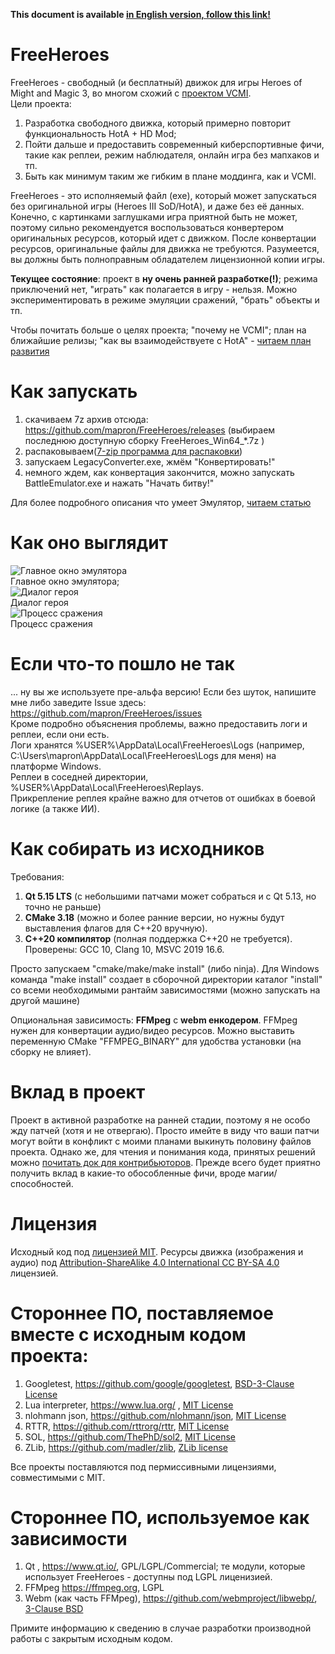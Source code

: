 **This document is available [in English version, follow this link!](README.md)**

# FreeHeroes
FreeHeroes - свободный (и бесплатный) движок для игры Heroes of Might and Magic 3, во многом схожий с [проектом VCMI](https://vcmi.eu).  
Цели проекта:  
1. Разработка свободного движка, который примерно повторит функциональность HotA + HD Mod;
2. Пойти дальше и предоставить современный киберспортивные фичи, такие как реплеи, режим наблюдателя, онлайн игра без мапхаков и тп.
3. Быть как минимум таким же гибким в плане моддинга, как и VCMI.

FreeHeroes - это исполняемый файл (exe), который может запускаться без оригинальной игры (Heroes III SoD/HotA), и даже без её данных. Конечно, с картинками заглушками игра приятной быть не может, поэтому сильно рекомендуется воспользоваться конвертером оригинальных ресурсов, который идет с движком. После конвертации ресурсов, оригинальные файлы для движка не требуются. Разумеется, вы должны быть полноправным обладателем лицензионной копии игры.

**Текущее состояние**: проект в **ну очень ранней разработке(!)**; режима приключений нет, "играть" как полагается в игру - нельзя. Можно экспериментировать в режиме эмуляции сражений, "брать" объекты и тп.

Чтобы почитать больше о целях проекта; "почему не VCMI"; план на ближайшие релизы; "как вы взаимодействуете с HotA" - [читаем план развития](docs/ru/ProjectGoals.md)

# Как запускать
1. скачиваем 7z архив  отсюда: https://github.com/mapron/FreeHeroes/releases  (выбираем последнюю доступную сборку FreeHeroes_Win64_*.7z )
2. распаковываем([7-zip программа для распаковки](https://www.7-zip.org/))
3. запускаем LegacyConverter.exe, жмём "Конвертировать!"
4. немного ждем, как конвертация закончится, можно запускать BattleEmulator.exe и нажать "Начать битву!"  

Для более подробного описания что умеет Эмулятор, [читаем статью](docs/ru/BattleEmulator.md)

# Как оно выглядит
![Главное окно эмулятора](docs/ru/images/battle_emulator.png "Главное окно эмулятора")  
Главное окно эмулятора;  
![Диалог героя](docs/ru/images/hero_dialog.png "Диалог героя")  
Диалог героя  
![Процесс сражения](docs/ru/images/battle_widget.png "Процесс сражения")  
Процесс сражения

# Если что-то пошло не так
... ну вы же используете пре-альфа версию! Если без шуток, напишите мне либо заведите Issue здесь: https://github.com/mapron/FreeHeroes/issues  
Кроме подробно объяснения проблемы, важно предоставить логи и реплеи, если они есть.  
Логи хранятся %USER%\AppData\Local\FreeHeroes\Logs  (например, C:\Users\mapron\AppData\Local\FreeHeroes\Logs для меня) на платформе Windows.  
Реплеи в соседней директории, %USER%\AppData\Local\FreeHeroes\Replays.  
Прикрепление реплея крайне важно для отчетов от ошибках в боевой логике (а также ИИ).  

# Как собирать из исходников
Требования:
1. **Qt 5.15 LTS** (с небольшими патчами может собраться и с Qt 5.13, но точно не раньше)
2. **CMake 3.18**  (можно и более ранние версии, но нужны будут выставления флагов для C++20 вручную).
3. **C++20 компилятор** (полная поддержка C++20 не требуется). Проверены: GCC 10, Clang 10, MSVC 2019 16.6.  

Просто запускаем "cmake/make/make install" (либо ninja). Для Windows команда "make install" создает в сборочной директории каталог "install" со всеми необходимыми рантайм зависимостями (можно запускать на другой машине)

Опциональная зависимость: **FFMpeg** с **webm енкодером**. FFMpeg нужен для конвертации аудио/видео ресурсов. Можно выставить переменную CMake "FFMPEG_BINARY" для удобства установки (на сборку не влияет).

# Вклад в проект 
Проект в активной разработке на ранней стадии, поэтому я не особо жду патчей (хотя и не отвергаю). Просто имейте в виду что ваши патчи могут войти в конфликт с моими планами выкинуть половину файлов проекта. Однако же, для чтения и понимания кода, принятых решений можно [почитать док для контрибьюторов](docs/ru/Contribute.md). Прежде всего будет приятно получить вклад в какие-то обособленные фичи, вроде магии/способностей.

# Лицензия
Исходный код под [лицензией MIT](LICENSE).
Ресурсы движка (изображения и аудио) под [Attribution-ShareAlike 4.0 International CC BY-SA 4.0](https://creativecommons.org/licenses/by-sa/4.0/) лицензией.

# Стороннее ПО, поставляемое вместе с исходным кодом проекта:
1. Googletest, https://github.com/google/googletest, [ BSD-3-Clause License ](https://github.com/google/googletest/blob/master/LICENSE)
2. Lua interpreter, https://www.lua.org/ , [MIT License](https://www.lua.org/license.html)
3. nlohmann json, https://github.com/nlohmann/json, [MIT License](https://github.com/nlohmann/json/blob/develop/LICENSE.MIT)
4. RTTR, https://github.com/rttrorg/rttr, [MIT License](https://github.com/rttrorg/rttr/blob/master/LICENSE.txt)
5. SOL, https://github.com/ThePhD/sol2, [MIT License](https://github.com/ThePhD/sol2/blob/develop/LICENSE.txt)
6. ZLib, https://github.com/madler/zlib, [ZLib license](https://opensource.org/licenses/Zlib)  

Все проекты поставляются под пермиссивными лицензиями, совместимыми с MIT.

# Стороннее ПО, используемое как зависимости
1. Qt , https://www.qt.io/, GPL/LGPL/Commercial; те модули, которые использует FreeHeroes - доступны под LGPL лиценизией.
2. FFMpeg https://ffmpeg.org, LGPL
3. Webm (как часть FFMpeg), https://github.com/webmproject/libwebp/, [3-Clause BSD](https://github.com/webmproject/libwebp/blob/master/COPYING)

Примите информацию к сведению в случае разработки производной работы с закрытым исходным кодом. 
